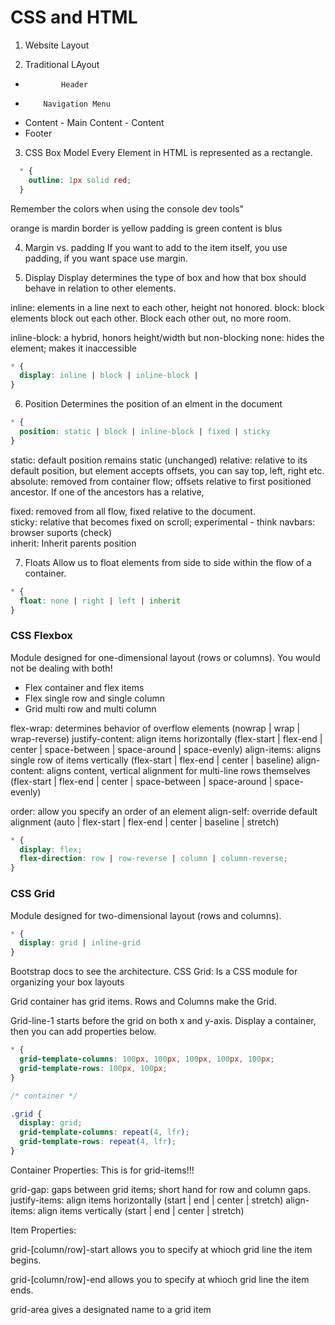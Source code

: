 # CSS and HTML
1. Website Layout

2. Traditional LAyout
-             Header
-         Navigation Menu
- Content - Main Content - Content
- Footer

3. CSS Box Model
Every Element in HTML is represented as a rectangle. 
```css
  * {
    outline: 1px solid red;
  }
```
Remember the colors when using the console dev tools"

orange is mardin
border is yellow
padding is green
content is blus

4. Margin vs. padding
If you want to add to the item itself, you use padding, if you want space use margin. 

5. Display
Display determines the type of box and how that box should behave in relation to other elements. 

inline: elements in a line next to each other, height not honored.
block: block elements block out each other. Block each other out, no more room. <div>
inline-block: a hybrid, honors height/width but non-blocking
none: hides the element; makes it inaccessible

```css
* {
  display: inline | block | inline-block | 
}
```

6. Position
Determines the position of an elment in the document
```css
* {
  position: static | block | inline-block | fixed | sticky
}
```

static: default position remains static (unchanged)
relative: relative to its default position, but element accepts offsets, you can say top, left, right etc.
absolute: removed from container flow; offsets relative to first positioned ancestor. If one of the ancestors has a relative, 

fixed: removed from all flow, fixed relative to the document.  
sticky: relative that becomes fixed on scroll; experimental - think navbars: browser suports (check)  
inherit: Inherit parents position


7. Floats
Allow us to float elements from side to side within the flow of a container. 

```css
* {
  float: none | right | left | inherit
}
```

### CSS Flexbox
Module designed for one-dimensional layout (rows or columns). You would not be dealing with both!
- Flex container and flex items
- Flex single row and single column
- Grid multi row and multi column

flex-wrap: determines behavior of overflow elements (nowrap | wrap | wrap-reverse)
justify-content: align items horizontally (flex-start | flex-end | center | space-between | space-around | space-evenly)
align-items: aligns single row of items vertically (flex-start | flex-end | center | baseline)
align-content: aligns content, vertical alignment for multi-line rows themselves (flex-start | flex-end | center | space-between | space-around | space-evenly)

order: allow you specify an order of an element
align-self: override default alignment (auto | flex-start | flex-end | center | baseline | stretch)

```css
* {
  display: flex;
  flex-direction: row | row-reverse | column | column-reverse;
}
```

### CSS Grid
Module designed for two-dimensional layout (rows and columns).

```css
* {
  display: grid | inline-grid
}
```

Bootstrap docs to see the architecture. 
CSS Grid: Is a CSS module for organizing your box layouts

Grid container has grid items.
Rows and Columns make the Grid. 

Grid-line-1 starts before the grid on both x and y-axis.
Display a container, then you can add properties below. 

```css
* {
  grid-template-columns: 100px, 100px, 100px, 100px, 100px;
  grid-template-rows: 100px, 100px;
}

/* container */

.grid {
  display: grid;
  grid-template-columns: repeat(4, lfr);
  grid-template-rows: repeat(4, lfr); 
}
```
<!-- 4 equal columns - 4 equal rows - fr is a fractional unit -->

Container Properties: This is for grid-items!!!

grid-gap: gaps between grid items; short hand for row and column gaps.
justify-items: align items horizontally (start | end | center | stretch)
align-items: align items vertically (start | end | center | stretch)

Item Properties:

grid-[column/row]-start
allows you to specify at whioch grid line the item begins.

grid-[column/row]-end
allows you to specify at whioch grid line the item ends.

grid-area
gives a designated name to a grid item
